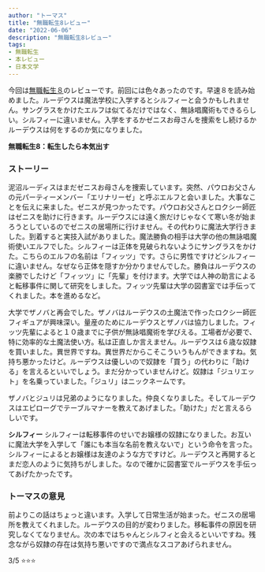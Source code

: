```yaml
---
author: "トーマス"
title: "無職転生8レビュー"
date: "2022-06-06"
description: "無職転生8レビュー"
tags:
- 無職転生
- 本レビュー
- 日本文学
---
```


今回は[無職転生８]のレビューです。前回には色々あったのです。早速８を読み始めました。ルーデウスは魔法学校に入学するとシルフィーと会うかもしれません。サングラスをかけたエルフは似てるだけではなく、無詠唱魔術もできるらしい。シルフィーに違いません。入学をするかゼニスお母さんを捜索をし続けるかルーデウスは何をするのか気になりました。

**無職転生8：転生したら本気出す**

### ストーリー
泥沼ルーディスはまだゼニスお母さんを捜索しています。突然、パウロお父さんの元パーティーメンバー「エリナリーゼ」と呼ぶエルフと会いました。大事なことを伝えに来ました。ゼニスが見つかったです。パウロお父さんとロクシー師匠はゼニスを助けに行きます。ルーデウスには遠く旅だけじゃなくて寒い冬が始まろうとしているのでゼニスの居場所に行けません。その代わりに魔法大学行きました。到着すると実技入試がありました。魔法勝負の相手は大学の他の無詠唱魔術使いエルフでした。シルフィーは正体を見破られないようにサングラスをかけた。こちらのエルフの名前は「フィッツ」です。さらに男性ですけどシルフィーに違いません。なぜなら正体を隠すか分かりませんでした。勝負はルーデウスの楽勝でしたけど「フィッツ」に「先輩」を付けます。大学では人神の助言によると転移事件に関して研究をしました。フィッツ先輩は大学の図書室では手伝ってくれました。本を進めるなど。

大学でザノバと再会でした。ザノバはルーデウスの土魔法で作ったロクシー師匠フィギュアが興味深い。量産のためにルーデウスとザノバは協力しました。フィッツ先輩によると１０歳までに子供が無詠唱魔術を学びえる。工場者が必要で、特に効率的な土魔法使い方。私は正直しか言えません。ルーデウスは６歳な奴隷を買いました。異世界ですね。異世界だからこそこういうもんができますね。気持ち悪かったけど。ルーデウスは優しいので奴隷を「買う」の代わりに「助ける」を言えるといいでしょう。まだ分かっていませんけど。奴隷は「ジュリエット」を名乗っていました。「ジュリ」はニックネームです。

ザノバとジュリは兄弟のようになりました。仲良くなりました。そしてルーデウスはエピローグでテーブルマナーを教えてあげました。「助けた」だと言えるらしいです。

**シルフィー**
シルフィーは転移事件のせいでお嬢様の奴隷になりました。お互いに魔法大学を入学して「誰にも本当な名前を教えないで」という命令を言った。シルフィーによるとお嬢様は友達のような方ですけど。ルーデウスと再開するとまだ恋人のように気持ちがしました。なので確かに図書室でルーデウスを手伝ってあげたかったです。

### トーマスの意見
前よりこの話はちょっと違います。入学して日常生活が始まった。ゼニスの居場所を教えてくれました。ルーデウスの目的が変わりました。移転事件の原因を研究しなくてなりません。次の本ではちゃんとシルフィと会えるといいですね。残念ながら奴隷の存在は気持ち悪いですので満点なスコアあげられません。

3/5 ⭐⭐⭐ 

[無職転生８]: https://www.amazon.co.jp/-/en/%E7%90%86%E4%B8%8D%E5%B0%BD%E3%81%AA%E5%AD%AB%E3%81%AE%E6%89%8B-ebook/dp/B016XJT8C2/ref=sr_1_1?crid=51GB7GY47XUT&keywords=%E7%84%A1%E8%81%B7%E8%BB%A2%E7%94%9F%EF%BC%98&qid=1654524413&s=books&sprefix=%E7%84%A1%E8%81%B7%E8%BB%A2%E7%94%9F8%2Cstripbooks%2C232&sr=1-1